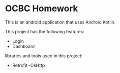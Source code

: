 
# OCBC Homework

<p>This is an android application that uses Android Kotlin.

This project has the following features:
- Login
- Dashboard

libraries and tools used in this project:
- Retrofit
-OkHttp
</p>

